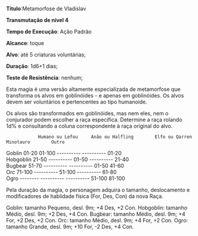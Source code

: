 **Titulo**:Metamorfose de Vladislav

**Transmutação de nível 4**

**Tempo de Execução**: Ação Padrão

**Alcance**: toque

**Alvo**: até 5 criaturas voluntárias;

**Duração**: 1d6+1 dias;

**Teste de Resistência**: nenhum;

Esta magia é uma versão altamente especializada de metamorfose que transforma os alvos em goblinóides - e apenas em goblinóides. Os alvos devem ser voluntários e pertencentes ao tipo humanoide.

Os alvos são transformados em goblinóides, mas nem eles, nem o conjurador podem escolher a raça específica. Determine a raça rolando 1d% e consultando a coluna correspondente à raça original do alvo.

				Humano ou Lefou		Anão ou Halfling		Elfo ou Qarren		Minotauro		 Outro
Goblin				01-20						01-100					----------				  ----------		 01-20		
Hobgoblin			21-50						----------					01-50				  ----------         21-40		
Bugbear			51-70						----------					----------              	01-50         41-60		
Orc					71-100						----------					51-100                ----------         61-80       		 
Ogro					--------						----------					----------					51-100		81-100

Pela duração da magia, o personagem adquira o tamanho, deslocamento e modificadores de hablidade física (For, Des, Con) da nova Raça.

Goblin: tamanho Pequeno, desl. 9m; +4 Des, +2 Con.
Hobgoblin: tamanho Médio, desl. 9m; +2 Des, +4 Con.
Bugbear: tamanho Médio, desl. 9m; +4 For, +2 Des, +2 Con.
Orc: tamanho Médio, desl. 9m; +4 For, +2 Con.
Ogro: tamanho Grande, desl. 9m; +10 For, -2 Des, +4 Con.
